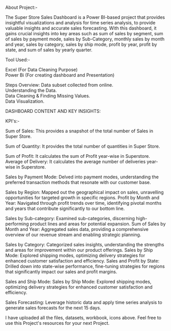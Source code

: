 About Project:-

The Super Store Sales Dashboard is a Power BI-based project that provides insightful visualizations and analysis for time series analysis, to provide valuable insights and accurate sales forecasting. With this dashboard, it gains crucial insights into key areas such as sum of sales by segment, sum of sales by payment mode, sales by Sub-Category, monthly sales by month and year, sales by category, sales by ship mode, profit by year, profit by state, and sum of sales by yearly quarter.

Tool Used:-

Excel (For Data Cleaning Purpose)  
Power Bi (For creating dashboard and Presentation)

Steps Overview: 
Data subset collected from online.  
Understanding the Data.  
Data Cleaning & Finding Missing Values.  
Data Visualization.


DASHBOARD CONTENT AND KEY INSIGHTS: 

KPI's:- 

Sum of Sales: This provides a snapshot of the total number of Sales in Super Store. 

Sum of Quantity: It provides the total number of quantities in Super Store. 

Sum of Profit: It calculates the sum of Profit year-wise in Superstore. Average of Delivery: It calculates the average number of deliveries year-wise in Superstore.

Sales by Payment Mode: Delved into payment modes, understanding the preferred transaction methods that resonate with our customer base.

Sales by Region: Mapped out the geographical impact on sales, unravelling opportunities for targeted growth in specific regions.
Profit by Month and Year: Navigated through profit trends over time, identifying pivotal months and years that contribute significantly to our bottom line.

Sales by Sub-category: Examined sub-categories, discerning high-performing product lines and areas for potential expansion.
Sum of Sales by Month and Year: Aggregated sales data, providing a comprehensive overview of our revenue stream and enabling strategic planning.

Sales by Category: Categorized sales insights, understanding the strengths and areas for improvement within our product offerings. Sales by Ship Mode: Explored shipping modes, optimizing delivery strategies for enhanced customer satisfaction and efficiency.
Sales and Profit by State: Drilled down into state-wise performance, fine-tuning strategies for regions that significantly impact our sales and profit margins.

Sales and Ship Mode: Sales by Ship Mode: Explored shipping modes, optimizing delivery strategies for enhanced customer satisfaction and efficiency.

Sales Forecasting:
Leverage historic data and apply time series analysis to generate sales forecasts for the next 15 days.


I have uploaded all the files, datasets, workbook, icons above. Feel free to use this Project's resources for your next Project.
